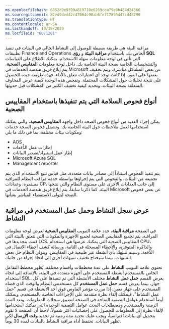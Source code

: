 ```yaml
---
ms.openlocfilehash: 6852d9e9399a819710e6269cea79e0b484d24366
ms.sourcegitcommit: 82ed9ded42c47064c90ab6fe717893447cd48796
ms.translationtype: HT
ms.contentlocale: ar-SA
ms.lasthandoff: 10/19/2020
ms.locfileid: "6071281"
---
```

مراقبة البيئة هي طريقة بسيطة للوصول إلى النشاط الحالي في البيئات في تنفيذ تطبيقات Finance and Operations الخاص بك. باستخدام **مراقبة البيئة** و **رؤى SQL** التي تأتي في لوحة معلومات سهلة الاستخدام، يمكنك الاطلاع على القياسات والتشخيصات الخاصة بصحة البيئة الخاصة بك. داخل لوحة معلومات **المقاييس الصحية**، يتم إبلاغ فريق هندسة الخدمات في Microsoft عن بعض المشاكل مباشرة، ويتم تخفيف بعضها على الفور. إذا كانت توجد أي اعتبارات تتعلق بالأداء، فهذه طريقة جيدة للحصول على نتيجة تحليلات حول المشكلات المحتملة.
وتفحص هذه الوحدة كيفية عرض المخاوف المتعلقة بصحة البيئات، وتحديد كيفية تخفيف الكثير من المشكلات قبل حدوثها. 

## <a name="types-of-health-checks-performed-with-health-metrics"></a>أنواع فحوص السلامة التي يتم تنفيذها باستخدام المقاييس الصحية

يمكن إجراء العديد من أنواع فحوص الصحة داخل واجهة **المقاييس الصحية**، والتي يمكنك استخدامها لعمل ملاحظات حول البيئة الخاصة بك. وتشمل فحوص الصحة خدمات ومكونات بيئات مختلفة، بما في ذلك ما يلي:

-   AOS
-   إطارات عمل الدُّفعات
-   إطار عمل استيراد/تصدير البيانات
-   Microsoft Azure SQL
-   Management reporter

يتم تنفيذ الفحوص استناداً إلى مصادر بيانات متعددة، مثل قياس تتبع الاستخدام الذي يتم تجميعه من البيئات، والفحوص التي يتم إجراؤها بواسطة خدمة مراقب النظام للمراقبة مستمرة، وعدادات CP، إلى جانب العدادات الأخرى على مستوى النظام والتي تنتجها البيئة. كما ذكرنا سابقاً، يتم إبلاغ فريق هندسة الخدمات في Microsoft عن بعض فحوص الصحة ليتولى الاستقصاء المباشر بشأنها.

## <a name="viewing-the-activity-log-and-the-user-load-in-the-activity-monitor"></a>عرض سجل النشاط وحمل عمل المستخدم في مراقبة النشاط

في الصفحة **مراقبة البيئة**، حدد علامة التبويب **المقاييس الصحية** لعرض لوحة معلومات المراقبة. يتم تجميع المقاييس الصحية لجميع الأجهزة والمكونات التي تتعلق بالبيئة التي قمت بتحديدها في LCS. المقاييس الصحية التي يمكنك عرضها هي استخدام CPU، والذاكرة المتوفرة، والأخطاء المسجلة في الثانية، ورسالة كشف أخطاء الاتصال في الدُّفعة. وسيتم تنبيهك بأي أنشطة غير طبيعية في المقاييس. ويتولي النظام حل بعض التنبيهات، بينما سيحتاج تخفيف تنبيهات أخرى إلى اتخاذ إجراء من جانبك.

تحتوي علامة التبويب **النشاط** على عدة مخططات وأقسام مختلفة. يُظهر مخطط التفاعل الخاص بالمستخدم أنشطة المستخدم على أجهزة متعددة في البيئة، بالإضافة إلى اتجاه استخدام SQL. يعرض القسم **حمل عمل النشاط** مختلف الأنشطة التي تم تنفيذها على كل جهاز، بينما يعرض قسم **حمل عمل المستخدم** كل مستخدمي النظام والوقت الذي قضاه المستخدم على جهاز معين. إذا مررت مؤشر الماوس فوق أحد الأنشطة في قسم "حمل عمل النشاط"، فيمكنك إلقاء نظرة متقدمة على الإجراءات الخاصة بالمستخدم. ويمكنك أيضاً استخدام عوامل التصفية المتاحة في الصفحة لتضييق سجلات المعلومات. وتعد المدة الزمنية والمستخدم ومصطلحات البحث عوامل التصفية الوحيدة التي يمكنك استخدامها لإلقاء نظرة إلى المعلومات للحصول على إحصائيات أكثر شمولاً. لاحظ أن الصفحة لا تقوم بتحميل أي بيانات افتراضياً، ويجب عليك تحديد مدة زمنية ثم تحديد **وقت الإرسال** لكي تظهر البيانات.
تحتفظ أداة مراقبة النشاط بالبيانات لمدة 30 يوماً.
